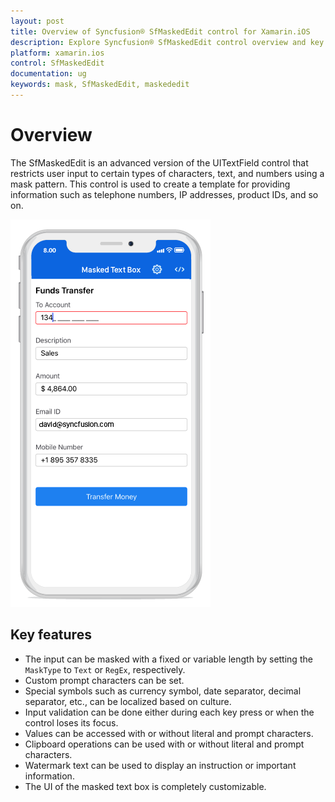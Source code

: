 ```yaml
---
layout: post
title: Overview of Syncfusion® SfMaskedEdit control for Xamarin.iOS
description: Explore Syncfusion® SfMaskedEdit control overview and key features for Xamarin.iOS including input validation, mask patterns, and customization options.
platform: xamarin.ios
control: SfMaskedEdit
documentation: ug
keywords: mask, SfMaskedEdit, maskededit
---
```


# Overview

The SfMaskedEdit is an advanced version of the UITextField control that restricts user input to certain types of characters, text, and numbers using a mask pattern. This control is used to create a template for providing information such as telephone numbers, IP addresses, product IDs, and so on.

![SfMaskedEdit control with different input masks](SfMaskedEditImages/Overview.png)

## Key features

* The input can be masked with a fixed or variable length by setting the `MaskType` to `Text` or `RegEx`, respectively.
* Custom prompt characters can be set.
* Special symbols such as currency symbol, date separator, decimal separator, etc., can be localized based on culture.
* Input validation can be done either during each key press or when the control loses its focus.
* Values can be accessed with or without literal and prompt characters.
* Clipboard operations can be used with or without literal and prompt characters.
* Watermark text can be used to display an instruction or important information.
* The UI of the masked text box is completely customizable.
